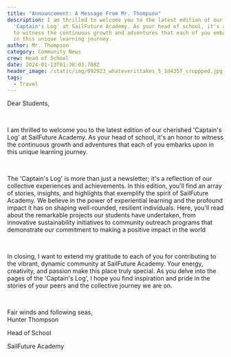 ```yaml
---
title: "Announcement: A Message From Mr. Thompson"
description: I am thrilled to welcome you to the latest edition of our cherished
  'Captain's Log' at SailFuture Academy. As your head of school, it's an honor
  to witness the continuous growth and adventures that each of you embarks upon
  in this unique learning journey.
author: Mr. Thompson
category: Community News
crew: Head of School
date: 2024-01-13T01:38:03.788Z
header_image: /static/img/092923_whateverittakes_5_1d435f_croppped.jpg
tags:
  - Travel
---
```

Dear Students,

<br>

I am thrilled to welcome you to the latest edition of our cherished 'Captain's Log' at SailFuture Academy. As your head of school, it's an honor to witness the continuous growth and adventures that each of you embarks upon in this unique learning journey.

<br>

The 'Captain's Log' is more than just a newsletter; it's a reflection of our collective experiences and achievements. In this edition, you'll find an array of stories, insights, and highlights that exemplify the spirit of SailFuture Academy. We believe in the power of experiential learning and the profound impact it has on shaping well-rounded, resilient individuals. Here, you'll read about the remarkable projects our students have undertaken, from innovative sustainability initiatives to community outreach programs that demonstrate our commitment to making a positive impact in the world

<br>

In closing, I want to extend my gratitude to each of you for contributing to the vibrant, dynamic community at SailFuture Academy. Your energy, creativity, and passion make this place truly special. As you delve into the pages of the 'Captain's Log', I hope you find inspiration and pride in the stories of your peers and the collective journey we are on.

<br>

Fair winds and following seas,
<br>
Hunter Thompson 

Head of School 

SailFuture Academy